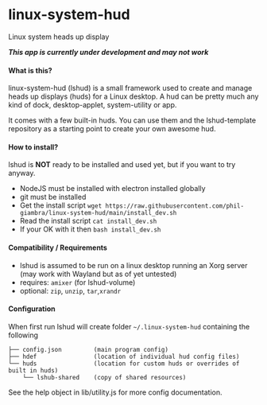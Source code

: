 # linux-system-hud
Linux system heads up display

***This app is currently under development and may not work***

#### What is this?
linux-system-hud (lshud) is a small framework used to create and manage    heads up displays (huds) for a Linux desktop. A hud can be pretty much any kind of dock, desktop-applet, system-utility or app.

It comes with a few built-in huds. You can use them and the lshud-template repository as a starting point to create your own awesome hud.

#### How to install?
 lshud is **NOT** ready to be installed and used yet, but if you want to try anyway.
 * NodeJS must be installed with electron installed globally
 * git must be installed
 * Get the install script `wget https://raw.githubusercontent.com/phil-giambra/linux-system-hud/main/install_dev.sh`
 * Read the install script `cat install_dev.sh`
 * If your OK with it then `bash install_dev.sh`

#### Compatibility / Requirements
* lshud is assumed to be run on a linux desktop running an Xorg server  
(may work with Wayland but as of yet untested)
* requires: `amixer` (for lshud-volume)
* optional: `zip`, `unzip`, `tar`,`xrandr`


#### Configuration
 When first run lshud will create folder `~/.linux-system-hud` containing the following

```
├── config.json         (main program config)
├── hdef                (location of individual hud config files)
└── huds                (location for custom huds or overrides of built in huds)
    └── lshub-shared    (copy of shared resources)
```


See the help object in lib/utility.js for more config documentation.
